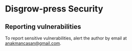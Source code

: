 # Disgrow-press Security

## Reporting vulnerabilities

To report sensitive vulnerabilities, alert the author by email at anakmancasan@gmail.com.